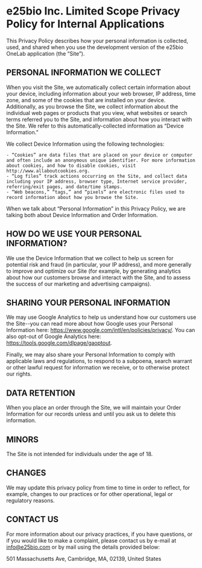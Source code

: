 # e25bio Inc. Limited Scope Privacy Policy for Internal Applications

This Privacy Policy describes how your personal information is collected, used, and shared when you use the development version of the e25bio OneLab application (the “Site”).

## PERSONAL INFORMATION WE COLLECT

When you visit the Site, we automatically collect certain information about your device, including information about your web browser, IP address, time zone, and some of the cookies that are installed on your device. Additionally, as you browse the Site, we collect information about the individual web pages or products that you view, what websites or search terms referred you to the Site, and information about how you interact with the Site. We refer to this automatically-collected information as “Device Information.”

We collect Device Information using the following technologies:

    - “Cookies” are data files that are placed on your device or computer and often include an anonymous unique identifier. For more information about cookies, and how to disable cookies, visit http://www.allaboutcookies.org.
    - “Log files” track actions occurring on the Site, and collect data including your IP address, browser type, Internet service provider, referring/exit pages, and date/time stamps.
    - “Web beacons,” “tags,” and “pixels” are electronic files used to record information about how you browse the Site.

When we talk about “Personal Information” in this Privacy Policy, we are talking both about Device Information and Order Information.

## HOW DO WE USE YOUR PERSONAL INFORMATION?

We use the Device Information that we collect to help us screen for potential risk and fraud (in particular, your IP address), and more generally to improve and optimize our Site (for example, by generating analytics about how our customers browse and interact with the Site, and to assess the success of our marketing and advertising campaigns).

## SHARING YOUR PERSONAL INFORMATION

We may use Google Analytics to help us understand how our customers use the Site--you can read more about how Google uses your Personal Information here:  https://www.google.com/intl/en/policies/privacy/.  You can also opt-out of Google Analytics here:  https://tools.google.com/dlpage/gaoptout.

Finally, we may also share your Personal Information to comply with applicable laws and regulations, to respond to a subpoena, search warrant or other lawful request for information we receive, or to otherwise protect our rights.

## DATA RETENTION
When you place an order through the Site, we will maintain your Order Information for our records unless and until you ask us to delete this information.

## MINORS
The Site is not intended for individuals under the age of 18.

## CHANGES
We may update this privacy policy from time to time in order to reflect, for example, changes to our practices or for other operational, legal or regulatory reasons.

## CONTACT US
For more information about our privacy practices, if you have questions, or if you would like to make a complaint, please contact us by e-mail at info@e25bio.com or by mail using the details provided below:

501 Massachusetts Ave, Cambridge, MA, 02139, United States